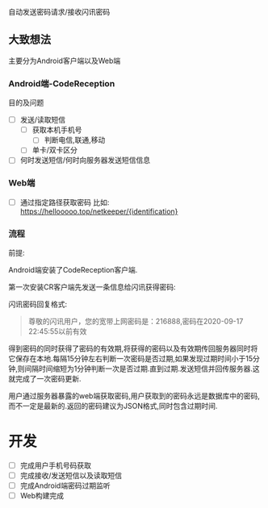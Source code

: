 自动发送密码请求/接收闪讯密码

## 大致想法

主要分为Android客户端以及Web端

### Android端-CodeReception

目的及问题

- [ ] 发送/读取短信
  - [ ] 获取本机手机号
    - [ ] 判断电信,联通,移动
  - [ ] 单卡/双卡区分
- [ ] 何时发送短信/何时向服务器发送短信信息

### Web端

- [ ] 通过指定路径获取密码
  比如: https://hellooooo.top/netkeeper/{identification}

### 流程

前提:

Android端安装了CodeReception客户端.

第一次安装CR客户端先发送一条信息给闪讯获得密码:

闪讯密码回复格式:

> 尊敬的闪讯用户，您的宽带上网密码是：216888,密码在2020-09-17 22:45:55以前有效

得到密码的同时获得了密码的有效期,将获得的密码以及有效期传回服务器同时将它保存在本地.每隔15分钟左右判断一次密码是否过期,如果发现过期时间小于15分钟,则间隔时间缩短为1分钟判断一次是否过期.直到过期.发送短信并回传服务器.这就完成了一次密码更新.

用户通过服务器暴露的web端获取密码,用户获取到的密码永远是数据库中的密码,而不一定是最新的.返回的密码建议为JSON格式,同时包含过期时间.

# 开发

- [ ] 完成用户手机号码获取
- [ ] 完成接收/发送短信以及读取短信
- [ ] 完成Android端密码过期监听
- [ ] Web构建完成